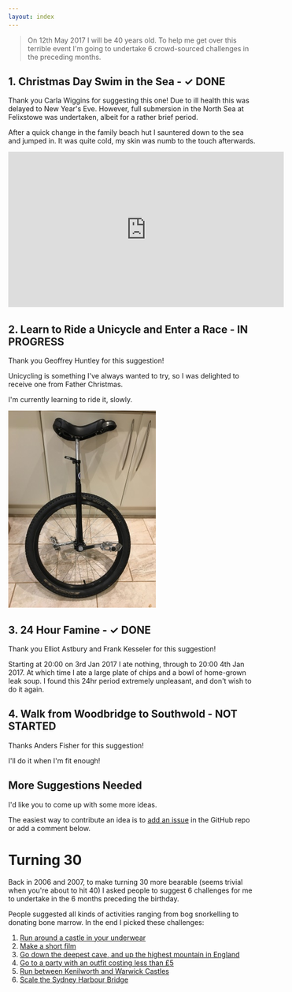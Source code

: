 ```yaml
---
layout: index
---
```


> On 12th May 2017 I will be 40 years old. To help me get over this terrible event I'm going to undertake 6 crowd-sourced challenges in the
preceding months.

## 1. Christmas Day Swim in the Sea - ✓ DONE

Thank you Carla Wiggins for suggesting this one! Due to ill health this was delayed to New Year's Eve.
However, full submersion in the North Sea at Felixstowe was undertaken, albeit for a rather brief period.

After a quick change in the family beach hut I sauntered down to the sea and jumped in.
It was quite cold, my skin was numb to the touch afterwards.

<iframe width="560" height="315" src="https://www.youtube.com/embed/_KOom9BF9EU" frameborder="0" allowfullscreen></iframe>

## 2. Learn to Ride a Unicycle and Enter a Race - IN PROGRESS

Thank you Geoffrey Huntley for this suggestion!

Unicycling is something I've always wanted to try, so I was delighted to receive one from Father Christmas.

I'm currently learning to ride it, slowly.

![Unicycle](images/unicycle.jpg)

## 3. 24 Hour Famine - ✓ DONE

Thank you Elliot Astbury and Frank Kesseler for this suggestion!

Starting at 20:00 on 3rd Jan 2017 I ate nothing, through to 20:00 4th Jan 2017. At which time I ate a large plate of chips
and a bowl of home-grown leak soup. I found this 24hr period extremely unpleasant, and don't wish to do it again.

## 4. Walk from Woodbridge to Southwold - NOT STARTED

Thanks Anders Fisher for this suggestion!

I'll do it when I'm fit enough!

## More Suggestions Needed

I'd like you to come up with some more ideas.

The easiest way to contribute an idea is to [add an issue](https://github.com/richorama/40/issues) in the GitHub repo or add a comment below.

# Turning 30

Back in 2006 and 2007, to make turning 30 more bearable (seems trivial when you're about to hit 40) I asked people to suggest
6 challenges for me to undertake in the 6 months preceding the birthday.

People suggested all kinds of activities ranging from bog snorkelling to donating bone marrow.
In the end I picked these challenges:

1. [Run around a castle in your underwear](http://richoramablog.blogspot.co.uk/2006/11/things-to-de-before-youre-30-task-1.html)
1. [Make a short film](http://richoramablog.blogspot.co.uk/2006/12/things-to-do-before-youre-30-task-2.html)
1. [Go down the deepest cave, and up the highest mountain in England](http://richoramablog.blogspot.co.uk/2007/01/things-to-do-before-youre-30-task-3.html)
1. [Go to a party with an outfit costing less than £5](http://richoramablog.blogspot.co.uk/2007/02/things-to-do-before-youre-30-task-4_25.html)
1. [Run between Kenilworth and Warwick Castles](http://richoramablog.blogspot.co.uk/2007/05/castle-run-video.html)
1. [Scale the Sydney Harbour Bridge](http://richoramablog.blogspot.co.uk/2007/04/things-to-do-before-youre-30-task-6.html)
